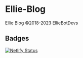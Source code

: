 # Ellie-Blog

Ellie Blog ©2018-2023 EllieBotDevs

## Badges
[![Netlify Status](https://api.netlify.com/api/v1/badges/23044748-3e64-4a41-8686-0a59092d58af/deploy-status)](https://app.netlify.com/sites/ellie-blog/deploys)
